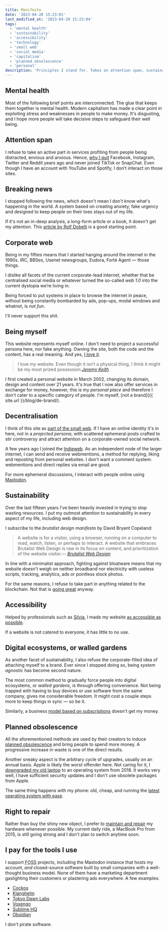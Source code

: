 ```yaml
---
title: Manifesto
date: '2023-04-20 15:23:01'
last_modified_at: '2023-04-20 15:23:04'
tags:
  - 'mental health'
  - 'sustainability'
  - 'accessibility'
  - 'technology'
  - 'small web'
  - 'social media'
  - 'capitalism'
  - 'planned obsolescence'
  - 'personal'
description: 'Principles I stand for. Takes on attention span, sustainability, online social participation, and more, are connected with a will to keep my mental health safe.'
---
```

## Mental health

Most of the following brief points are interconnected. The glue that keeps them together is mental health. Modern capitalism has made a clear point in exploiting stress and weaknesses in people to make money. It's disgusting, and I hope more people will take decisive steps to safeguard their well being.

## Attention span

I refuse to take an active part in services profiting from people being distracted, envious and anxious. Hence, [why I quit](/blog/life-after-social-networks/) Facebook, Instagram, Twitter and Reddit years ago and never joined TikTok or SnapChat. Even though I have an account with YouTube and Spotify, I don’t interact on those sites.

## Breaking news

I stopped following the news, which doesn't mean I don't know what's happening in the world. A system based on creating anxiety, fake urgency and designed to keep people on their toes stays out of my life.

If it's not an in-deep analysis, a long-form article or a book, it doesn't get my attention. This [article by Rolf Dobelli](https://www.theguardian.com/media/2013/apr/12/news-is-bad-rolf-dobelli) is a good starting point.

## Corporate web

Being in my fifties means that I started hanging around the internet in the 1990s. IRC, BBSes, Usenet newsgroups, Eudora, Fort&eacute; Agent — those things.

I dislike all facets of the current corporate-lead internet, whether that be centralised social media or whatever turned the so-called _web 1.0_ into the current dystopia we’re living in.

Being forced to put systems in place to browse the internet in peace, without being constantly bombarded by ads, pop-ups, modal windows and whatnot, is *not fun*.

I'll never support this shit.

## Being myself

This website represents myself online. I don't need to project a successful persona here, nor fake anything. Owning the site, both the code and the content, has a real meaning. And yes, [I love it](https://anhvn.com/posts/2021/2021-12-14-i-love-my-website/).

> I love my website. Even though it isn’t a physical thing, I think it might be my most prized possession.<cite>[Jeremy Keith](https://adactio.com/articles/10887)</cite>

I first created a personal website in March 2002, changing its domain, design and content over 21 years. It's true that I now also offer services in exchange for money, however, this is my _personal place_ and therefore I don't cater to a specific category of people. I'm myself, [not a brand]({{ site.url }}/blog/de-brand/). 

## Decentralisation

I think of this site as [part of the small web](https://ar.al/2020/08/07/what-is-the-small-web/). If I have an online identity it's in here, not in a *projected persona*, with scattered ephemeral posts crafted to stir controversy and attract attention on a corporate-owned social network.

A few years ago I joined the [Indieweb](https://indieweb.org/). As an independent node of the larger internet, I can send and receive webmentions, a method for replying, liking and reposting from personal websites. I don't want a comment system: webmentions and direct replies via email are good.

For more ephemeral discussions, I interact with people online using [Mastodon](https://indieweb.social/@m2m).

## Sustainability

Over the last fifteen years I've been heavily invested in trying to stop wasting resources. I put my outmost attention to sustainability in every aspect of my life, including web design.

I subscribe to the _brutalist design manifesto_ by David Bryant Copeland:

> A website is for a visitor, using a browser, running on a computer to read, watch, listen, or perhaps to interact. A website that embraces Brutalist Web Design is raw in its focus on content, and prioritization of the website visitor.<cite>—&nbsp;[Brutalist Web Design](https://brutalist-web.design/)</cite>

In line with a minimalist approach, fighting against bloatware means that my website doesn't weigh on neither broadband nor electricity with useless scripts, tracking, analytics, ads or pointless stock photos.

For the same reasons, I refuse to take part in anything related to the blockchain. Not that is [going great](https://web3isgoinggreat.com/) anyway.

## Accessibility

Helped by professionals such as [Silvia](https://silviamaggidesign.com/about/), I made my website [as accessible as possible](https://webaim.org/projects/million/lookup?domain=minutestomidnight.co.uk).

If a website is not catered to everyone, it has little to no use.

## Digital ecosystems, or walled gardens

As another facet of sustainability, I also refuse the corporate-filled idea of attaching myself to a brand. Ever since I stopped doing so, being _system agnostic_ has become second nature.

The most common method to gradually force people into digital ecosystems, or *walled gardens*, is through offering convenience. Not being trapped with having to buy devices or use software from the same company, gives me considerable freedom. It might cost a couple steps more to keep things in sync — so be it.

Similarly, a business [model based on subscriptions](/blog/waves-switched-to-subscription-and-people-are-angry/) doesn't get my money.

## Planned obsolescence

All the aforementioned methods are used by their creators to induce [planned obsolescence](https://en.wikipedia.org/wiki/Planned_obsolescence) and bring people to spend more money. A progressive increase in waste is one of the direct results. 

Another sneaky aspect is the arbitrary cycle of upgrades, usually on an annual basis. Apple is likely the worst offender here. Not caring for it, I [downgraded my old laptop](/blog/degrowth/) to an operating system from 2018. It works very well, I have sufficient security updates and I don't use obsolete packages from Apple.

The same thing happens with my phone: old, cheap, and running the [latest operating system with ease](https://simonesilvestroni.com/blog/installing-android-13-on-an-unsupported-non-google-phone/).

## Right to repair

Rather than buy the shiny new object, I prefer to [maintain and repair](https://en.wikipedia.org/wiki/Right_to_repair) my hardware whenever possible. My current daily ride, a MacBook Pro from 2015, is still going strong and I don't plan to switch anytime soon.

## I pay for the tools I use

I support <abbr title="Free and Open-Source Software">FOSS</abbr> projects, including the Mastodon instance that hosts my account, _and_ closed-source software built by small companies with a well-thought business model. None of them have a marketing department gaslighting their customers or plastering ads everywhere. A few examples:

- [Cockos](https://cockos.com/)
- [Klanghelm](https://klanghelm.com/contents/main.html)
- [Tokyo Dawn Labs](https://www.tokyodawn.net/tokyo-dawn-labs/)
- [Voxengo](https://www.voxengo.com/)
- [Sublime HQ](https://www.sublimehq.com/)
- [Obsidian](https://obsidian.md/)

I don't pirate software.